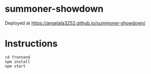 # summoner-showdown

Deployed at https://angelala3252.github.io/summoner-showdown/

# Instructions

```
cd frontend
npm install
npm start
```
